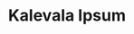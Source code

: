 ---
title: 'Kalevala Ipsum'
summary: 'Ipsum-tyylinen tekstigeneraattori jonka lähde on Kalevala.'
displayOrder: 2
eleventyNavigation:
  key: Kalevala Ipsum
  parent: Work
translationKey: "kIpsum"
year: '2020'
---